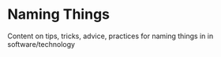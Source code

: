 # Naming Things
Content on tips, tricks, advice, practices for naming things in in software/technology

